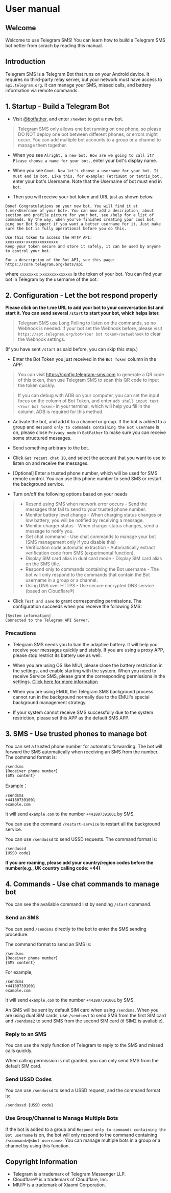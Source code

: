# User manual

## Welcome

Welcome to use Telegram SMS! You can learn how to build a Telegram SMS bot better from scrach by reading this manual.

## Introduction

Telegram SMS is a Telegram Bot that runs on your Android device. It requires no third-party relay server, but your network must have access to `api.telegram.org`. It can manage your SMS, missed calls, and battery information via remote commands.

## 1. Startup - Build a Telegram Bot

* Visit [@botfather](https://t.me/botfather), and enter `/newbot` to get a new bot.

> Telegram SMS only allows one bot running on one phone, so please DO NOT deploy one bot between different phones, or errors might occur. You can add multiple bot accounts to a group or a channel to manage them together.

* When you see `Alright, a new bot. How are we going to call it? Please choose a name for your bot.`, enter your bot's display name.

* When you see `Good. Now let's choose a username for your bot. It must end in bot. Like this, for example: TetrisBot or tetris_bot.`, enter your bot's Username. Note that the Username of bot must end in `bot`.

* Then you will receive your bot token and URL just as shown below.

```
Done! Congratulations on your new bot. You will find it at t.me/<Username of your bot>. You can now add a description, about section and profile picture for your bot, see /help for a list of commands. By the way, when you've finished creating your cool bot, ping our Bot Support if you want a better username for it. Just make sure the bot is fully operational before you do this.

Use this token to access the HTTP API:
xxxxxxxx:xxxxxxxxxxxxxx
Keep your token secure and store it safely, it can be used by anyone to control your bot.

For a description of the Bot API, see this page: https://core.telegram.org/bots/api
```

where  `xxxxxxxx:xxxxxxxxxxxxxx` is the token of your bot. You can find your bot in Telegram by the username of the bot.

## 2. Configuration - Let the bot respond properly


**Please click on the t.me URL to add your bot to your conversation list and start it. You can send several `/start` to start your bot, which helps later.**

> Telegram SMS use Long Polling to listen on the commands, so no Webhook is needed. If your bot set the Webhook before, please visit `https://apt.telegram.org/bot<Your bot token>/setwebhook` to clear the Webhook settings.

(If you have sent `/start` as said before, you can skip this step.)

* Enter the Bot Token you just received in the `Bot Token` column in the APP.

> You can visit https://config.telegram-sms.com to generate a QR code of this token, then use Telegram SMS to scan this QR code to input the token quickly.

> If you can debug with ADB on your computer, you can set the input focus on the column of Bot Token, and enter `adb shell input text <Your bot token>` in your terminal, which will help you fill in the column. ADB is required for this method.

* Activate the bot, and add it to a channel or group. If the bot is added to a group and `Respond only to commands containing the Bot username` is on, please close `Privacy mode` in `BotFather` to make sure you can receive some structured messages.

* Send something arbitrary to the bot. 

* Click `Get recent chat ID`, and select the account that you want to use to listen on and receive the messages.

* [Optional] Enter a trusted phone number, which will be used for SMS remote control. You can use this phone number to send SMS or restart the background service.

* Turn on/off the following options based on your needs

>* Resend using SMS when network error occurs - Send the messages that fail to send to your trusted phone number.
>* Monitor battery level change - When charging status changes or low battery, you will be notified by receiving a message.
>* Monitor charger status - When charger status changes, send a message to notify you.
>* Get chat command - Use chat commands to manage your bot (SMS management only if you disable this)
>* Verification code automatic extraction - Automatically extract verification code from SMS (experimental function).
>* Display SIM card alias in dual card mode - Display SIM card alias on the SMS title.
>* Respond only to commands containing the Bot username - The bot will only respond to the commands that contain the Bot username in a group or a channel.
>* Using DNS over HTTPS - Use secure encrypted DNS service (based on Cloudflare®)

* Click `Test and save` to grant corresponding permissions. The configuration succeeds when you receive the following SMS:

```
[System information]
Connected to the Telegram API Server.
```

### Precautions
* Telegram SMS needs you to ban the adaptive battery. It will help you receive your messages quickly and stably. If you are using a proxy APP, please stop restrict its battery use as well.

* When you are using OS like MIUI, please close the battery restriction in the settings, and enable starting with the system. When you need to receive Service SMS, please grant the corresponding permissions in the settings. [Click here for more information](https://telegram-sms.com/Q&A.html#i-can-receive-standard-sms-but-not-sms-containing-verify-codes)

* When you are using EMUI, the Telegram SMS background process cannot run in the background normally due to the EMUI's special background management strategy.

* If your system cannot receive SMS successfully due to the system restriction, please set this APP as the default SMS APP.

## 3. SMS - Use trusted phones to manage bot

You can set a trusted phone number for automatic forwarding. The bot will forward the SMS automatically when receiving an SMS from the number. The command format is:

```
/sendsms
{Receiver phone number}
{SMS content}
```

Example：

```
/sendsms
+441807391001
example.com
```

It will send `example.com` to the number `+441807391001` by SMS.

You can use the command `/restart-service` to restart all the background service.

You can use `/sendussd` to send USSD requests. The command format is:

```
/sendussd
{USSD code}
```

**If you are roaming, please add your country/region codes before the number(e.g., UK country calling code: +44)**

## 4. Commands - Use chat commands to manage bot

You can see the avaliable command list by sending `/start` command.

### Send an SMS

You can send `/sendsms` directly to the bot to enter the SMS sending procedure.

The command format to send an SMS is:
```
/sendsms
{Receiver phone number}
{SMS content}
```
For example,
```
/sendsms
+441807391001
example.com
```

It will send `example.com` to the number `+441807391001` by SMS.

An SMS will be sent by default SIM card when using `/sendsms`. When you are using dual SIM cards, use `/sendsms1` to send SMS from the first SIM card and `/sendsms2` to send SMS from the second SIM card (if SIM2 is avaliable).

### Reply to an SMS

You can use the reply function of Telegram to reply to the SMS and missed calls quickly.

When calling permission is not granted, you can only send SMS from the default SIM card.

### Send USSD Codes

You can use `/sendussd` to send a USSD request, and the command format is:

`/sendussd {USSD code}`

### Use Group/Channel to Manage Multiple Bots

If the bot is added to a group and `Respond only to commands containing the Bot username` is on, the bot will only respond to the command containing `/<command>@<bot username>`. You can manage multiple bots in a group or a channel by using this function.


## Copyright Information

- Telegram is a trademark of Telegram Messenger LLP.
- Cloudflare® is a trademark of Cloudflare, Inc.
- MIUI® is a trademark of Xiaomi Corporation.
